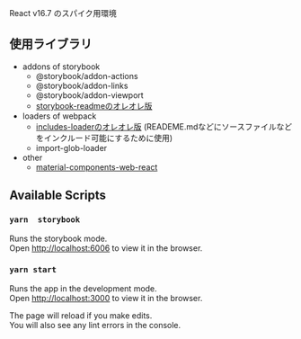 React v16.7 のスパイク用環境

## 使用ライブラリ

   - addons of storybook
     - @storybook/addon-actions
     - @storybook/addon-links
     - @storybook/addon-viewport
     - [storybook-readmeのオレオレ版](https://github.com/tanalab2/storybook-readme/releases/download/v4.0.2-beta/storybook-readme-v4.0.2.tgz)
   - loaders of webpack
     - [includes-loaderのオレオレ版](https://github.com/tanalab2/includes-loader) (READEME.mdなどにソースファイルなどをインクルード可能にするために使用)
     - import-glob-loader
   - other
     - [material-components-web-react](https://github.com/material-components/material-components-web-react)

## Available Scripts

### `yarn  storybook`

Runs the storybook mode.<br>
Open [http://localhost:6006](http://localhost:6006) to view it in the browser.

### `yarn start`

Runs the app in the development mode.<br>
Open [http://localhost:3000](http://localhost:3000) to view it in the browser.

The page will reload if you make edits.<br>
You will also see any lint errors in the console.

